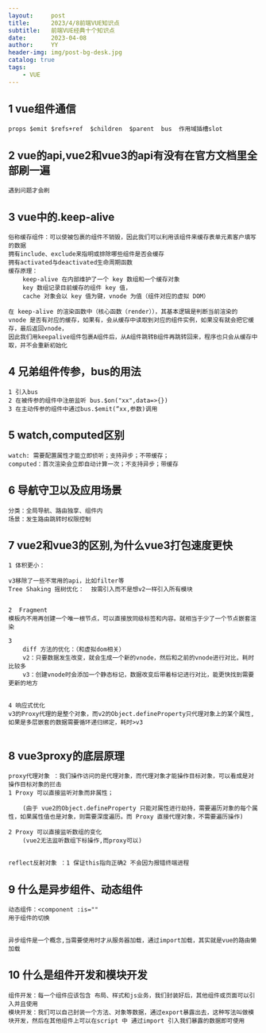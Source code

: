 ```yaml
---
layout:     post
title:      2023/4/8前端VUE知识点
subtitle:   前端VUE经典十个知识点
date:       2023-04-08
author:     YY
header-img: img/post-bg-desk.jpg
catalog: true
tags:
    - VUE
---
```




## 1 vue组件通信

```
props $emit $refs+ref  $children  $parent  bus  作用域插槽slot

```



## 2 vue的api,vue2和vue3的api有没有在官方文档里全部刷一遍

```
遇到问题才会刷

```



## 3 vue中的.keep-alive

```
俗称缓存组件：可以使被包裹的组件不销毁，因此我们可以利用该组件来缓存表单元素客户填写的数据
拥有include、exclude来指明或排除哪些组件是否会缓存
拥有activated与deactivated生命周期函数
缓存原理：
	keep-alive 在内部维护了一个 key 数组和一个缓存对象
	key 数组记录目前缓存的组件 key 值，
    cache 对象会以 key 值为键，vnode 为值（组件对应的虚拟 DOM）

在 keep-alive 的渲染函数中（核心函数（render）），其基本逻辑是判断当前渲染的 vnode 是否有对应的缓存，如果有，会从缓存中读取到对应的组件实例，如果没有就会把它缓存，最后返回vnode，
因此我们用keepalive组件包裹A组件后，从A组件跳转B组件再跳转回来，程序也只会从缓存中取，并不会重新初始化

```



## 4 兄弟组件传参，bus的用法

```
1 引入bus
2 在被传参的组件中注册监听 bus.$on("xx",data=>{})
3 在主动传参的组件中通过bus.$emit(“xx,参数)调用

```



## 5 watch,computed区别

```
watch: 需要配置属性才能立即侦听；支持异步；不带缓存；
computed：首次渲染会立即自动计算一次；不支持异步；带缓存

```



## 6 导航守卫以及应用场景

```
分类：全局导航、路由独享、组件内
场景：发生路由跳转时权限控制

```



## 7 vue2和vue3的区别,为什么vue3打包速度更快

```
1 体积更小：

v3移除了一些不常用的api，比如filter等
Tree Shaking 摇树优化：  按需引入而不是想v2一样引入所有模块
	
	
2  Fragment
模板内不用再创建一个唯一根节点，可以直接放同级标签和内容。就相当于少了一个节点嵌套渲染

3 
	diff 方法的优化：（和虚拟dom相关）
	v2：只要数据发生改变，就会生成一个新的vnode，然后和之前的vnode进行对比，耗时比较多
	v3：创建vnode时会添加一个静态标记，数据改变后带着标记进行对比，能更快找到需要更新的地方
	
	
4 响应式优化
v3的Proxy代理的是整个对象，而v2的Object.defineProperty只代理对象上的某个属性,如果是多层嵌套的数据需要循环递归绑定，耗时>v3
 

```



## 8  vue3proxy的底层原理

```
proxy代理对象 ：我们操作访问的是代理对象，而代理对象才能操作目标对象，可以看成是对操作目标对象的拦击
1 Proxy 可以直接监听对象而非属性；

	(由于 vue2的Object.defineProperty 只能对属性进行劫持，需要遍历对象的每个属性，如果属性值也是对象，则需要深度遍历。而 Proxy 直接代理对象，不需要遍历操作)

2 Proxy 可以直接监听数组的变化
	(vue2无法监听数组下标操作,而proxy可以)


reflect反射对象 ：1 保证this指向正确2 不会因为报错终端进程
```





## 9 什么是异步组件、动态组件

```
动态组件：<component :is="" 
用于组件的切换


异步组件是一个概念,当需要使用时才从服务器加载，通过import加载，其实就是vue的路由懒加载
```



## 10 什么是组件开发和模块开发 

```
组件开发：每一个组件应该包含 布局、样式和js业务，我们封装好后，其他组件或页面可以引入并且使用
模块开发：我们可以自己封装一个方法、对象等数据，通过export暴露出去，这种写法叫做模块开发，然后在其他组件上可以在script 中 通过import 引入我们暴露的数据即可使用

```

